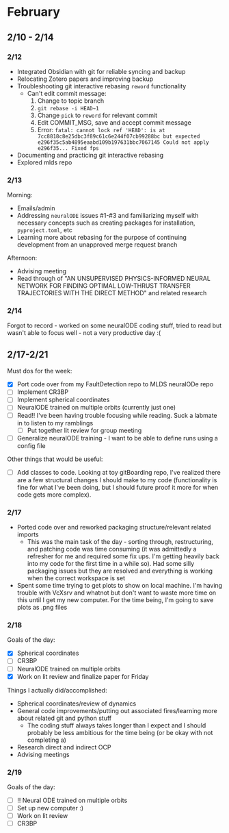 # February
## 2/10 - 2/14
### 2/12
- Integrated Obsidian with git for reliable syncing and backup
- Relocating Zotero papers and improving backup
- Troubleshooting git interactive rebasing `reword` functionality
	- Can't edit commit message:
		1) Change to topic branch
		2) `git rebase -i HEAD~1`
		3) Change `pick` to `reword` for relevant commit
		4) Edit COMMIT_MSG, save and accept commit message 
		5) Error:
			```fatal: cannot lock ref 'HEAD': is at 7cc8818c8e25dbc3f89c61c6e244f07cb99288bc but expected e296f35c5ab4895eaabd109b197631bbc7067145 Could not apply e296f35... Fixed fps```
- Documenting and practicing git interactive rebasing
- Explored mlds repo

### 2/13
Morning:
- Emails/admin
- Addressing `neuralODE` issues \#1-\#3 and familiarizing myself with necessary concepts such as creating packages for installation, `pyproject.toml`, etc
- Learning more about rebasing for the purpose of continuing development from an unapproved merge request branch

Afternoon:
- Advising meeting
- Read through of "AN UNSUPERVISED PHYSICS-INFORMED NEURAL NETWORK FOR FINDING OPTIMAL LOW-THRUST TRANSFER TRAJECTORIES WITH THE DIRECT METHOD" and related research

### 2/14
Forgot to record - worked on some neuralODE coding stuff, tried to read but wasn't able to focus well - not a very productive day :(

## 2/17-2/21
Must dos for the week:
- [x] Port code over from my FaultDetection repo to MLDS neuralODe repo 
- [ ] Implement CR3BP
- [ ] Implement spherical coordinates
- [ ] NeuralODE trained on multiple orbits (currently just one)
- [ ] Read!! I've been having trouble focusing while reading. Suck a labmate in to listen to my ramblings 
	- [ ] Put together lit review for group meeting
- [ ] Generalize neuralODE training - I want to be able to define runs using a config file

Other things that would be useful:
- [ ] Add classes to code. Looking at toy gitBoarding repo, I've realized there are a few structural changes I should make to my code (functionality is fine for what I've been doing, but I should future proof it more for when code gets more complex).
### 2/17
- Ported code over and reworked packaging structure/relevant related imports
	- This was the main task of the day - sorting through, restructuring, and patching code was time consuming (it was admittedly a refresher for me and required some fix ups. I'm getting heavily back into my code for the first time in a while so). Had some silly packaging issues but they are resolved and everything is working when the correct workspace is set
- Spent some time trying to get plots to show on local machine. I'm having trouble with VcXsrv and whatnot but don't want to waste more time on this until I get my new computer. For the time being, I'm going to save plots as .png files

### 2/18
Goals of the day:
- [x] Spherical coordinates
- [ ] CR3BP
- [ ] NeuralODE trained on multiple orbits
- [x] Work on lit review and finalize paper for Friday

Things I actually did/accomplished:
- Spherical coordinates/review of dynamics
- General code improvements/putting out associated fires/learning more about related git and python stuff 
	- The coding stuff always takes longer than I expect and I should probably be less ambitious for the time being (or be okay with not completing a)
- Research direct and indirect OCP
- Advising meetings

### 2/19
Goals of the day:
- [ ] !! Neural ODE trained on multiple orbits
- [ ] Set up new computer :)
- [ ] Work on lit review
- [ ] CR3BP